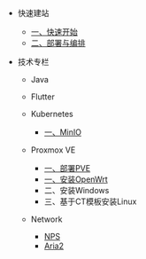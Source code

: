 * 快速建站

  * [一、快速开始](docsify/quickstart.md)
  * [二、部署与编排](docsify/deploy.md)

* 技术专栏

  * Java
  * Flutter
  * Kubernetes

    * [一、MinIO](kubernetes/minio.md)

  * Proxmox VE

    * [一、部署PVE](pve/deploy.md)
    * [一、安装OpenWrt](pve/openwrt.md)
    * 二、安装Windows
    * 三、基于CT模板安装Linux

  * Network

    * [NPS](network/nps.md)
    * [Aria2](network/aria2.md)
